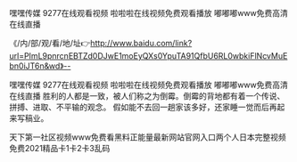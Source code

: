 嘿嘿传媒
9277在线观看视频
啦啦啦在线视频免费观看播放
嘟嘟嘟www免费高清在线直播


《/内/部/观/看/地/址👉http://www.baidu.com/link?url=PImL9pnrcnEBTZd0DJwE1moEyQXs0YpuTA91QfbU6RL0wbkiFlNcvMuEbn0iJT6n&wd》--

嘿嘿传媒
9277在线观看视频
啦啦啦在线视频免费观看播放
嘟嘟嘟www免费高清在线直播
	胜利的人都是一致，被人们称之为倒霉。倒霉的背地都有着一个传说、拼搏、进取、不平输的观念。
假如能不去回一趟家该多好，还家睡一觉而后再起来写稿业。





天下第一社区视频www免费看黑料正能量最新网站官网入口两个人日本完整视频免费2021精品卡1卡2卡3乱码
